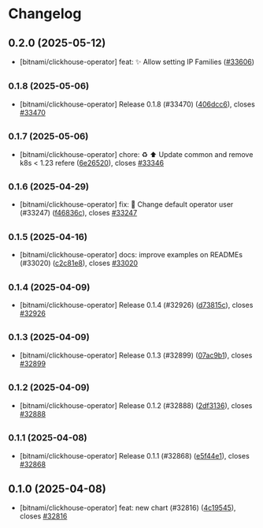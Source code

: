 # Changelog

## 0.2.0 (2025-05-12)

* [bitnami/clickhouse-operator] feat: :sparkles: Allow setting IP Families ([#33606](https://github.com/bitnami/charts/pull/33606))

## <small>0.1.8 (2025-05-06)</small>

* [bitnami/clickhouse-operator] Release 0.1.8 (#33470) ([406dcc6](https://github.com/bitnami/charts/commit/406dcc6bcfa614950ff41cd0f22c1e72fc543f9b)), closes [#33470](https://github.com/bitnami/charts/issues/33470)

## <small>0.1.7 (2025-05-06)</small>

* [bitnami/clickhouse-operator] chore: :recycle: :arrow_up: Update common and remove k8s < 1.23 refere ([6e26520](https://github.com/bitnami/charts/commit/6e265202caf4130181697af3fc28ae680a786e4f)), closes [#33346](https://github.com/bitnami/charts/issues/33346)

## <small>0.1.6 (2025-04-29)</small>

* [bitnami/clickhouse-operator] fix: :bug: Change default operator user (#33247) ([f46836c](https://github.com/bitnami/charts/commit/f46836c1d5afef413e950e731d55cb4a445d4f50)), closes [#33247](https://github.com/bitnami/charts/issues/33247)

## <small>0.1.5 (2025-04-16)</small>

* [bitnami/clickhouse-operator] docs: improve examples on READMEs (#33020) ([c2c81e8](https://github.com/bitnami/charts/commit/c2c81e8b6fd7b2c3b23ac09cafca7dc5d07f6969)), closes [#33020](https://github.com/bitnami/charts/issues/33020)

## <small>0.1.4 (2025-04-09)</small>

* [bitnami/clickhouse-operator] Release 0.1.4 (#32926) ([d73815c](https://github.com/bitnami/charts/commit/d73815c4dad41a121572b0940b78aea96e00e270)), closes [#32926](https://github.com/bitnami/charts/issues/32926)

## <small>0.1.3 (2025-04-09)</small>

* [bitnami/clickhouse-operator] Release 0.1.3 (#32899) ([07ac9b1](https://github.com/bitnami/charts/commit/07ac9b17a562fc2d9cca98b476dc68eafd3a4dee)), closes [#32899](https://github.com/bitnami/charts/issues/32899)

## <small>0.1.2 (2025-04-09)</small>

* [bitnami/clickhouse-operator] Release 0.1.2 (#32888) ([2df3136](https://github.com/bitnami/charts/commit/2df313651655137db32edb0dfeab5cb82b5535b6)), closes [#32888](https://github.com/bitnami/charts/issues/32888)

## <small>0.1.1 (2025-04-08)</small>

* [bitnami/clickhouse-operator] Release 0.1.1 (#32868) ([e5f44e1](https://github.com/bitnami/charts/commit/e5f44e14300daad1c0c08ffd762cc0aa00b6c1ae)), closes [#32868](https://github.com/bitnami/charts/issues/32868)

## 0.1.0 (2025-04-08)

* [bitnami/clickhouse-operator] feat: new chart (#32816) ([4c19545](https://github.com/bitnami/charts/commit/4c1954526f09b67f064714680741f0bf2d11293a)), closes [#32816](https://github.com/bitnami/charts/issues/32816)
